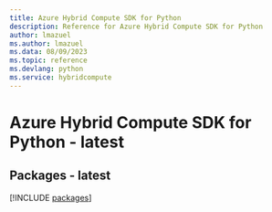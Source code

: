 ```yaml
---
title: Azure Hybrid Compute SDK for Python
description: Reference for Azure Hybrid Compute SDK for Python
author: lmazuel
ms.author: lmazuel
ms.data: 08/09/2023
ms.topic: reference
ms.devlang: python
ms.service: hybridcompute
---
```

# Azure Hybrid Compute SDK for Python - latest
## Packages - latest
[!INCLUDE [packages](hybrid-compute-index.md)]